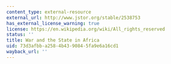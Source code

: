 ```yaml
---
content_type: external-resource
external_url: http://www.jstor.org/stable/2538753
has_external_license_warning: true
license: https://en.wikipedia.org/wiki/All_rights_reserved
status: ''
title: War and the State in Africa
uid: 73d3afbb-a258-4b43-9084-5fa9e6a16cd1
wayback_url: ''
---
```

